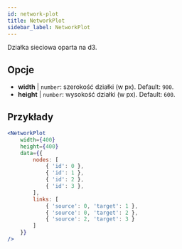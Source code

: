 ```yaml
---
id: network-plot
title: NetworkPlot
sidebar_label: NetworkPlot
---
```


Działka sieciowa oparta na d3.

## Opcje

* __width__ | `number`: szerokość działki (w px). Default: `900`.
* __height__ | `number`: wysokość działki (w px). Default: `600`.


## Przykłady

```jsx live
<NetworkPlot
    width={400}
    height={400}
    data={{
        nodes: [
            { 'id': 0 },
            { 'id': 1 },
            { 'id': 2 },
            { 'id': 3 },
        ],
        links: [
            { 'source': 0, 'target': 1 },
            { 'source': 0, 'target': 2 },
            { 'source': 2, 'target': 3 }
        ]
    }}
/>
``` 

